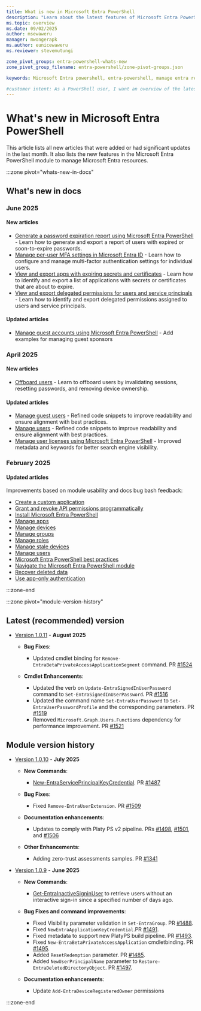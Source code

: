 ```yaml
---
title: What is new in Microsoft Entra PowerShell
description: "Learn about the latest features of Microsoft Entra PowerShell."
ms.topic: overview
ms.date: 09/02/2025
author: msewaweru
manager: mwongerapk
ms.author: eunicewaweru
ms.reviewer: stevemutungi

zone_pivot_groups: entra-powershell-whats-new
zone_pivot_group_filename: entra-powershell/zone-pivot-groups.json

keywords: Microsoft Entra powershell, entra-powershell, manage entra resources using powershell, entra powershell new features, what's new in entra powershell

#customer intent: As a PowerShell user, I want an overview of the latest features of Microsoft Entra PowerShell module and all the related doc updates.
---
```


# What's new in Microsoft Entra PowerShell

This article lists all new articles that were added or had significant updates in the last month. It also lists the new features in the Microsoft Entra PowerShell module to manage Microsoft Entra resources.

:::zone pivot="whats-new-in-docs"

## What's new in docs

### June 2025

#### New articles

- [Generate a password expiration report using Microsoft Entra PowerShell](report-users-expired-password.md) - Learn how to generate and export a report of users with expired or soon-to-expire passwords.
- [Manage per-user MFA settings in Microsoft Entra ID](how-to-manage-per-user-mfa.md) - Learn how to configure and manage multi-factor authentication settings for individual users.
- [View and export apps with expiring secrets and certificates](report-apps-with-expiring-secrets-certificates.md) - Learn how to identify and export a list of applications with secrets or certificates that are about to expire.
- [View and export delegated permissions for users and service principals](report-delegated-permissions-by-users-service-principals.md) - Learn how to identify and export delegated permissions assigned to users and service principals.

#### Updated articles

- [Manage guest accounts using Microsoft Entra PowerShell](manage-guest-users.md) - Add examples for managing guest sponsors

### April 2025

#### New articles

- [Offboard users](offboard-user.md) - Learn to offboard users by invalidating sessions, resetting passwords, and removing device ownership.

#### Updated articles

- [Manage guest users](manage-guest-users.md) - Refined code snippets to improve readability and ensure alignment with best practices.
- [Manage users](manage-user.md) - Refined code snippets to improve readability and ensure alignment with best practices.
- [Manage user licenses using Microsoft Entra PowerShell](how-to-manage-user-licenses.md) - Improved metadata and keywords for better search engine visibility.

### February 2025

#### Updated articles

Improvements based on module usability and docs bug bash feedback:

- [Create a custom application](create-custom-application.md)
- [Grant and revoke API permissions programmatically](how-to-grant-revoke-api-permissions.md)
- [Install Microsoft Entra PowerShell](installation.md)
- [Manage apps](manage-apps.md)
- [Manage devices](manage-devices.md)
- [Manage groups](manage-groups.md)
- [Manage roles](manage-roles.md)
- [Manage stale devices](manage-stale-devices.md)
- [Manage users](manage-user.md)
- [Microsoft Entra PowerShell best practices](entra-powershell-best-practices.md)
- [Navigate the Microsoft Entra PowerShell module](navigate-entraps.md)
- [Recover deleted data](recover-deleted-data.md)
- [Use app-only authentication](app-only-access-auth.md)

:::zone-end

:::zone pivot="module-version-history"

## Latest (recommended) version

- [Version 1.0.11][posh-1.0.11] - **August 2025**

  - **Bug Fixes**:
    - Updated cmdlet binding for `Remove-EntraBetaPrivateAccessApplicationSegment` command. PR [#1524](https://github.com/microsoftgraph/entra-powershell/pull/1524)

  - **Cmdlet Enhancements**:
    - Updated the verb on `Update-EntraSignedInUserPassword` command to `Set-EntraSignedInUserPassword`. PR [#1516](https://github.com/microsoftgraph/entra-powershell/pull/1516)
    - Updated the command name `Set-EntraUserPassword` to `Set-EntraUserPasswordProfile` and the corresponding parameters. PR [#1519](https://github.com/microsoftgraph/entra-powershell/pull/1519)
    - Removed `Microsoft.Graph.Users.Functions` dependency for performance improvement. PR [#1521](https://github.com/microsoftgraph/entra-powershell/pull/1521)

## Module version history

- [Version 1.0.10][posh-1.0.10] - **July 2025**

  - **New Commands**:
    - [New-EntraServicePrincipalKeyCredential](/powershell/module/microsoft.entra/new-entraserviceprincipalkeycredential). PR [#1487](https://github.com/microsoftgraph/entra-powershell/pull/1487)

  - **Bug Fixes**:
    - Fixed `Remove-EntraUserExtension`. PR [#1509](https://github.com/microsoftgraph/entra-powershell/pull/1509)

  - **Documentation enhancements**:
    - Updates to comply with Platy PS v2 pipeline. PRs [#1498](https://github.com/microsoftgraph/entra-powershell/pull/1498), [#1501](https://github.com/microsoftgraph/entra-powershell/pull/1501), and [#1506](https://github.com/microsoftgraph/entra-powershell/pull/1506)

  - **Other Enhancements**:
    - Adding zero-trust assessments samples. PR [#1341](https://github.com/microsoftgraph/entra-powershell/pull/1341)

- [Version 1.0.9][posh-1.0.9] - **June 2025**

  - **New Commands**:
    - [Get-EntraInactiveSigninUser](/powershell/module/microsoft.entra/get-entrainactivesigninuser) to retrieve users without an interactive sign-in since a specified number of days ago.
  
  - **Bug Fixes and command improvements**:
    - Fixed Visibility parameter validation in `Set-EntraGroup`. PR [#1488](https://github.com/microsoftgraph/entra-powershell/pull/1488).
    - Fixed `NewEntraApplicationKeyCredential`.PR [#1491](https://github.com/microsoftgraph/entra-powershell/pull/1491).
    - Fixed metadata to support new PlatyPS build pipeline. PR [#1493](https://github.com/microsoftgraph/entra-powershell/pull/1493).
    - Fixed `New-EntraBetaPrivateAccessApplication` cmdletbinding. PR [#1495](https://github.com/microsoftgraph/entra-powershell/pull/1495).
    - Added `ResetRedemption` parameter. PR [#1485](https://github.com/microsoftgraph/entra-powershell/pull/1485).
    - Added `NewUserPrincipalName` parameter to `Restore-EntraDeletedDirectoryObject`. PR [#1497](https://github.com/microsoftgraph/entra-powershell/pull/1497).

  - **Documentation enhancements**:
    - Update `Add-EntraDeviceRegisteredOwner` permissions

:::zone-end

[posh-1.0.11]: https://www.powershellgallery.com/packages/Microsoft.Entra/1.0.11
[posh-1.0.10]: https://www.powershellgallery.com/packages/Microsoft.Entra/1.0.10
[posh-1.0.9]: https://www.powershellgallery.com/packages/Microsoft.Entra/1.0.9
